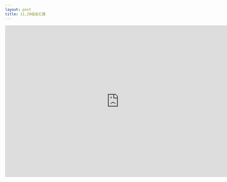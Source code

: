 ```yaml
---
layout: post
title: 11.29组会汇报
---
```



<iframe src="https://bjtueducn-my.sharepoint.com/personal/22120444_bjtu_edu_cn/_layouts/15/Doc.aspx?sourcedoc={9c4b529b-2efb-4093-b198-d85e064c6f63}&amp;action=embedview&amp;wdAr=1.7777777777777777" width="750px" height="500px" frameborder="0">这是嵌入 <a target="_blank" href="https://office.com">Microsoft Office</a> 演示文稿，由 <a target="_blank" href="https://office.com/webapps">Office</a> 提供支持。</iframe>